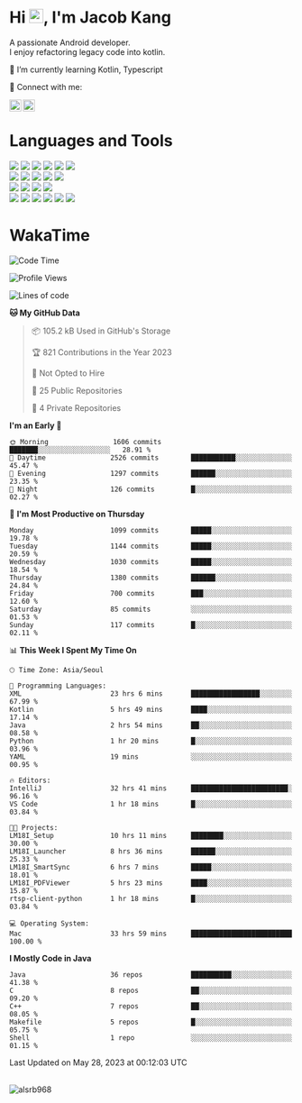# Hi <img src="https://media.giphy.com/media/hvRJCLFzcasrR4ia7z/giphy.gif" width="25px">, I'm Jacob Kang
A passionate Android developer.
</br>
I enjoy refactoring legacy code into kotlin.

🌱 I’m currently learning Kotlin, Typescript

🤝 Connect with me:

<a href="https://www.linkedin.com/in/minkyu-kang-b7477b1b2/"><img align="left" src="https://raw.githubusercontent.com/yushi1007/yushi1007/main/images/linkedin.svg" alt="Minkyu Kang | LinkedIn" width="21px"/></a>
<a href="https://www.instagram.com/_jacob_kang/"><img align="left" src="https://raw.githubusercontent.com/yushi1007/yushi1007/main/images/instagram.svg" alt="Jacob Kang | Instagram" width="21px"/></a>

</br>

# Languages and Tools

<div align="left">
<img src="https://img.shields.io/badge/java-007396?logo=java&logoColor=white"/>
<img src="https://img.shields.io/badge/kotlin-7F52FF?logo=kotlin&logoColor=white"/>
<img src="https://img.shields.io/badge/python-3776AB?logo=python&logoColor=white"/>
<img src="https://img.shields.io/badge/bash shell-4EAA25?logo=gnubash&logoColor=white"/>
<img src="https://img.shields.io/badge/c-A8B9CC?logo=c&logoColor=white"/>
<img src="https://img.shields.io/badge/c++-00599C?logo=c%2b%2b&logoColor=white"/>
</div>
<div align="left">
<img src="https://img.shields.io/badge/git-F05032?logo=git&logoColor=white"/>
<img src="https://img.shields.io/badge/github-181717?logo=github&logoColor=white"/>
<img src="https://img.shields.io/badge/mysql-4479A1?logo=mysql&logoColor=white"/>
<img src="https://img.shields.io/badge/sqlite-003B57?logo=sqlite&logoColor=white"/>
<img src="https://img.shields.io/badge/amazon AWS-232F3E?logo=amazonaws&logoColor=white"/>
</div>
<div align="left">
<img src="https://img.shields.io/badge/android-3DDC84?logo=android&logoColor=white"/>
<img src="https://img.shields.io/badge/linux-FCC624?logo=linux&logoColor=white"/>
<img src="https://img.shields.io/badge/flask-000000?logo=flask&logoColor=white"/>
<img src="https://img.shields.io/badge/arduino-00979D?logo=arduino&logoColor=white"/>
</div>
<div align="left">
<img src="https://img.shields.io/badge/slack-4A154B?logo=slack&logoColor=white"/>
<img src="https://img.shields.io/badge/notion-000000?logo=notion&logoColor=white"/>
<img src="https://img.shields.io/badge/jira-0052CC?logo=jira&logoColor=white"/>
<img src="https://img.shields.io/badge/postman-FF6C37?logo=postman&logoColor=white"/>
<img src="https://img.shields.io/badge/intellij-000000?logo=intellijidea&logoColor=white"/>
<img src="https://img.shields.io/badge/pycharm-000000?logo=pycharm&logoColor=white"/>
</div>

# WakaTime

<!--START_SECTION:waka-->
![Code Time](http://img.shields.io/badge/Code%20Time-2%2C562%20hrs%2048%20mins-blue)

![Profile Views](http://img.shields.io/badge/Profile%20Views-1-blue)

![Lines of code](https://img.shields.io/badge/From%20Hello%20World%20I%27ve%20Written-2.5%20million%20lines%20of%20code-blue)

**🐱 My GitHub Data** 

> 📦 105.2 kB Used in GitHub's Storage 
 > 
> 🏆 821 Contributions in the Year 2023
 > 
> 🚫 Not Opted to Hire
 > 
> 📜 25 Public Repositories 
 > 
> 🔑 4 Private Repositories 
 > 
**I'm an Early 🐤** 

```text
🌞 Morning                1606 commits        ███████░░░░░░░░░░░░░░░░░░   28.91 % 
🌆 Daytime                2526 commits        ███████████░░░░░░░░░░░░░░   45.47 % 
🌃 Evening                1297 commits        ██████░░░░░░░░░░░░░░░░░░░   23.35 % 
🌙 Night                  126 commits         █░░░░░░░░░░░░░░░░░░░░░░░░   02.27 % 
```
📅 **I'm Most Productive on Thursday** 

```text
Monday                   1099 commits        █████░░░░░░░░░░░░░░░░░░░░   19.78 % 
Tuesday                  1144 commits        █████░░░░░░░░░░░░░░░░░░░░   20.59 % 
Wednesday                1030 commits        █████░░░░░░░░░░░░░░░░░░░░   18.54 % 
Thursday                 1380 commits        ██████░░░░░░░░░░░░░░░░░░░   24.84 % 
Friday                   700 commits         ███░░░░░░░░░░░░░░░░░░░░░░   12.60 % 
Saturday                 85 commits          ░░░░░░░░░░░░░░░░░░░░░░░░░   01.53 % 
Sunday                   117 commits         █░░░░░░░░░░░░░░░░░░░░░░░░   02.11 % 
```


📊 **This Week I Spent My Time On** 

```text
🕑︎ Time Zone: Asia/Seoul

💬 Programming Languages: 
XML                      23 hrs 6 mins       █████████████████░░░░░░░░   67.99 % 
Kotlin                   5 hrs 49 mins       ████░░░░░░░░░░░░░░░░░░░░░   17.14 % 
Java                     2 hrs 54 mins       ██░░░░░░░░░░░░░░░░░░░░░░░   08.58 % 
Python                   1 hr 20 mins        █░░░░░░░░░░░░░░░░░░░░░░░░   03.96 % 
YAML                     19 mins             ░░░░░░░░░░░░░░░░░░░░░░░░░   00.95 % 

🔥 Editors: 
IntelliJ                 32 hrs 41 mins      ████████████████████████░   96.16 % 
VS Code                  1 hr 18 mins        █░░░░░░░░░░░░░░░░░░░░░░░░   03.84 % 

🐱‍💻 Projects: 
LM18I_Setup              10 hrs 11 mins      ████████░░░░░░░░░░░░░░░░░   30.00 % 
LM18I_Launcher           8 hrs 36 mins       ██████░░░░░░░░░░░░░░░░░░░   25.33 % 
LM18I_SmartSync          6 hrs 7 mins        █████░░░░░░░░░░░░░░░░░░░░   18.01 % 
LM18I_PDFViewer          5 hrs 23 mins       ████░░░░░░░░░░░░░░░░░░░░░   15.87 % 
rtsp-client-python       1 hr 18 mins        █░░░░░░░░░░░░░░░░░░░░░░░░   03.84 % 

💻 Operating System: 
Mac                      33 hrs 59 mins      █████████████████████████   100.00 % 
```

**I Mostly Code in Java** 

```text
Java                     36 repos            ██████████░░░░░░░░░░░░░░░   41.38 % 
C                        8 repos             ██░░░░░░░░░░░░░░░░░░░░░░░   09.20 % 
C++                      7 repos             ██░░░░░░░░░░░░░░░░░░░░░░░   08.05 % 
Makefile                 5 repos             █░░░░░░░░░░░░░░░░░░░░░░░░   05.75 % 
Shell                    1 repo              ░░░░░░░░░░░░░░░░░░░░░░░░░   01.15 % 
```




 Last Updated on May 28, 2023 at 00:12:03 UTC
<!--END_SECTION:waka-->

</br>

<div align="left">
<img align="left" src="https://github-readme-stats.vercel.app/api/top-langs?username=alsrb968&show_icons=true&locale=en&layout=compact&theme=dark" alt="alsrb968" />
</div>
